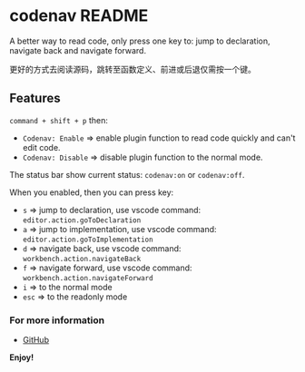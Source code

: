 # codenav README

A better way to read code, only press one key to: jump to declaration, navigate back and navigate forward.

更好的方式去阅读源码，跳转至函数定义、前进或后退仅需按一个键。

## Features

`command + shift + p` then:

- `Codenav: Enable` => enable plugin function to read code quickly and can't edit code.
- `Codenav: Disable` => disable plugin function to the normal mode.

The status bar show current status: `codenav:on` or `codenav:off`.

When you enabled, then you can press key:

- `s` => jump to declaration, use vscode command: `editor.action.goToDeclaration`
- `a` => jump to implementation, use vscode command: `editor.action.goToImplementation`
- `d` => navigate back, use vscode command: `workbench.action.navigateBack`
- `f` => navigate forward, use vscode command: `workbench.action.navigateForward`
- `i` => to the normal mode
- `esc` => to the readonly mode

### For more information

* [GitHub](https://github.com/lqqyt2423/codenav)

**Enjoy!**
